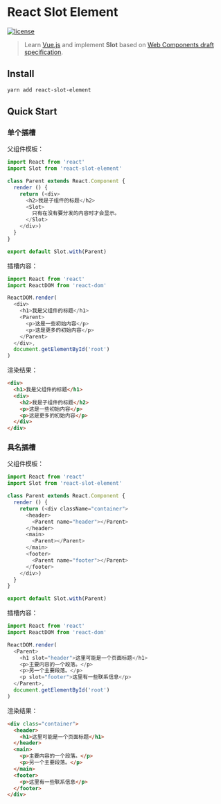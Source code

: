 # React Slot Element

[![license](https://img.shields.io/github/license/zongzi531/react-slot-element.svg)](https://github.com/zongzi531/react-slot-element/blob/master/LICENSE)

>Learn [Vue.js](https://cn.vuejs.org/v2/guide/components.html#%E4%BD%BF%E7%94%A8%E6%8F%92%E6%A7%BD%E5%88%86%E5%8F%91%E5%86%85%E5%AE%B9) and implement **Slot** based on [Web Components draft specification](https://github.com/w3c/webcomponents/blob/gh-pages/proposals/Slots-Proposal.md).

## Install

```bash
yarn add react-slot-element
```

## Quick Start

### 单个插槽

父组件模板：

```javascript
import React from 'react'
import Slot from 'react-slot-element'

class Parent extends React.Component {
  render () {
    return (<div>
      <h2>我是子组件的标题</h2>
      <Slot>
        只有在没有要分发的内容时才会显示。
      </Slot>
    </div>)
  }
}

export default Slot.with(Parent)
```

插槽内容：

```javascript
import React from 'react'
import ReactDOM from 'react-dom'

ReactDOM.render(
  <div>
    <h1>我是父组件的标题</h1>
    <Parent>
      <p>这是一些初始内容</p>
      <p>这是更多的初始内容</p>
    </Parent>
  </div>,
  document.getElementById('root')
)
```

渲染结果：

```html
<div>
  <h1>我是父组件的标题</h1>
  <div>
    <h2>我是子组件的标题</h2>
    <p>这是一些初始内容</p>
    <p>这是更多的初始内容</p>
  </div>
</div>
```

### 具名插槽

父组件模板：

```javascript
import React from 'react'
import Slot from 'react-slot-element'

class Parent extends React.Component {
  render () {
    return (<div className="container">
      <header>
        <Parent name="header"></Parent>
      </header>
      <main>
        <Parent></Parent>
      </main>
      <footer>
        <Parent name="footer"></Parent>
      </footer>
    </div>)
  }
}

export default Slot.with(Parent)
```

插槽内容：

```javascript
import React from 'react'
import ReactDOM from 'react-dom'

ReactDOM.render(
  <Parent>
    <h1 slot="header">这里可能是一个页面标题</h1>
    <p>主要内容的一个段落。</p>
    <p>另一个主要段落。</p>
    <p slot="footer">这里有一些联系信息</p>
  </Parent>,
  document.getElementById('root')
)
```

渲染结果：

```html
<div class="container">
  <header>
    <h1>这里可能是一个页面标题</h1>
  </header>
  <main>
    <p>主要内容的一个段落。</p>
    <p>另一个主要段落。</p>
  </main>
  <footer>
    <p>这里有一些联系信息</p>
  </footer>
</div>
```
